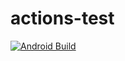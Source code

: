 # actions-test

[![Android Build](https://github.com/jason-baek-km/actions-test/actions/workflows/blank.yml/badge.svg?branch=main&event=push)](https://github.com/jason-baek-km/actions-test/actions/workflows/blank.yml)
